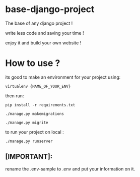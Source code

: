 # base-django-project
The base of any django project !

write less code and saving your time !

enjoy it and build your own website !

# How to use ?
its good to make an environment for your project using:

`virtualenv {NAME_OF_YOUR_ENV}`

then run:

`pip install -r requirements.txt`

`./manage.py makemigrations`

`./manage.py migrite`

to run your project on local : 

`./manage.py runserver`


## [IMPORTANT]: 
rename the .env-sample to .env and put your information on it.
